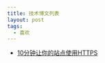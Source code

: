 ```yaml
---
title: 技术博文列表
layout: post
tags:
  - 喜欢
---
```


- [10分钟让你的站点使用HTTPS](http://fromwiz.com/share/s/09FnQG0uDkMA2tyWxz1kLdUr1GImlb0djkgM2lOsxe0qsyDa)